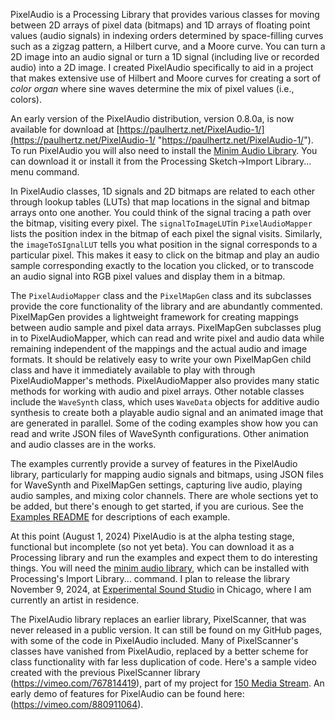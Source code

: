 PixelAudio is a Processing Library that provides various classes for moving between 2D arrays of pixel data (bitmaps) and 1D arrays of floating point values (audio signals) in indexing orders determined by space-filling curves such as a zigzag pattern, a Hilbert curve, and a Moore curve. You can turn a 2D image into an audio signal or turn a 1D signal (including live or recorded audio) into a 2D image. I created PixelAudio specifically to aid in a project that makes extensive use of Hilbert and Moore curves for creating a sort of _color organ_ where sine waves determine the mix of pixel values (i.e., colors).

An early version of the PixelAudio distribution, version 0.8.0a, is now available for download at [https://paulhertz.net/PixelAudio-1/](https://paulhertz.net/PixelAudio-1/ "https://paulhertz.net/PixelAudio-1/"). To run PixelAudio you will also need to install the [Minim Audio Library](https://code.compartmental.net/tools/minim/ "Minim Audio Library"). You can download it or install it from the Processing Sketch->Import Library... menu command.

In PixelAudio classes, 1D signals and 2D bitmaps are related to each other through lookup tables (LUTs) that map locations in the signal and bitmap arrays onto one another. You could think of the signal tracing a path over the bitmap, visiting every pixel. The `signalToImageLUT`in `PixelAudioMapper` lists the position index in the bitmap of each pixel the signal visits. Similarly, the `imageToSIgnalLUT` tells you what position in the signal corresponds to a particular pixel. This makes it easy to click on the bitmap and play an audio sample corresponding exactly to the location you clicked, or to transcode an audio signal into RGB pixel values and display them in a bitmap. 

The `PixelAudioMapper` class and the `PixelMapGen` class and its subclasses provide the core functionality of the library and are abundantly commented. PixelMapGen provides a lightweight framework for creating mappings between audio sample and pixel data arrays. PixelMapGen subclasses plug in to PixelAudioMapper, which can read and write pixel and audio data while remaining independent of the mappings and the actual audio and image formats. It should be relatively easy to write your own PixelMapGen child class and have it immediately available to play with through PixelAudioMapper's methods. PixelAudioMapper also provides many static methods for working with audio and pixel arrays. Other notable classes include the `WaveSynth` class, which uses `WaveData` objects for additive audio synthesis to create both a playable audio signal and an animated image that are generated in parallel. Some of the coding examples show how you can read and write JSON files of WaveSynth configurations. Other animation and audio classes are in the works. 

The examples currently provide a survey of features in the PixelAudio library, particularly for mapping audio signals and bitmaps, using JSON files for WaveSynth and PixelMapGen settings, capturing live audio, playing audio samples, and mixing color channels. There are whole sections yet to be added, but there's enough to get started, if you are curious. See the [Examples README](https://github.com/Ignotus-mago/PixelAudio/tree/master/examples "Examples README") for descriptions of each example.

At this point (August 1, 2024) PixelAudio is at the alpha testing stage, functional but incomplete (so not yet beta). You can download it as a Processing library and run the examples and expect them to do interesting things. You will need the [minim audio library](https://code.compartmental.net/tools/minim/), which can be installed with Processing's Import Library... command. I plan to release the library November 9, 2024, at [Experimental Sound Studio](https://ess.org/) in Chicago, where I am currently an artist in residence.

The PixelAudio library replaces an earlier library, PixelScanner, that was never released in a public version. It can still be found on my GitHub pages, with some of the code in PixelAudio included. Many of PixelScanner's classes have vanished from PixelAudio, replaced by a better scheme for class functionality with far less duplication of code. Here's a sample video created with the previous PixelScanner library (https://vimeo.com/767814419), part of my project for [150 Media Stream](https://150mediastream.com/). An early demo of features for PixelAudio can be found here: (https://vimeo.com/880911064).

